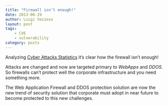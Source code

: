 ```yaml
---
title: "Firewall isn’t enough!"
date: 2013-06-29
author: Luigi Vezzoso
layout: post
tags: 
    - CVE
    - vulnerability
category: posts
---
```


Analyzing  [Cyber Attacks Statistics](http://hackmageddon.com/2013-cyber-attacks-statistics/) it’s clear how the firewall isn’t enough!

Attacks are changed and now are targeted primary to *WebApps* and *DDOS*. So firewalls can’t protect well the corporate infrastructure and you need something more.

The Web Application Firewall and DDOS protection solution are now the new trend of security solution that corporate must adopt in near future to become protected to this new challenges.